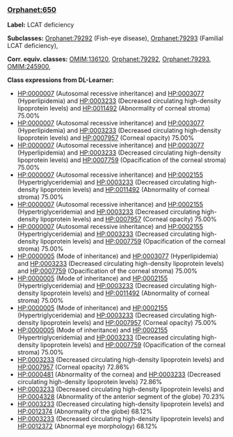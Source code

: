 
### [Orphanet:650](http://www.orpha.net/ORDO/Orphanet_650)
**Label:** LCAT deficiency

**Subclasses:** [Orphanet:79292](http://www.orpha.net/ORDO/Orphanet_79292) (Fish-eye disease), [Orphanet:79293](http://www.orpha.net/ORDO/Orphanet_79293) (Familial LCAT deficiency), 

**Corr. equiv. classes:** [OMIM:136120](http://purl.obolibrary.org/obo/OMIM_136120), [Orphanet:79292](http://www.orpha.net/ORDO/Orphanet_79292), [Orphanet:79293](http://www.orpha.net/ORDO/Orphanet_79293), [OMIM:245900](http://purl.obolibrary.org/obo/OMIM_245900), 

**Class expressions from DL-Learner:**

- [HP:0000007](http://purl.obolibrary.org/obo/HP_0000007) (Autosomal recessive inheritance) and [HP:0003077](http://purl.obolibrary.org/obo/HP_0003077) (Hyperlipidemia) and [HP:0003233](http://purl.obolibrary.org/obo/HP_0003233) (Decreased circulating high-density lipoprotein levels) and [HP:0011492](http://purl.obolibrary.org/obo/HP_0011492) (Abnormality of corneal stroma) 75.00%
- [HP:0000007](http://purl.obolibrary.org/obo/HP_0000007) (Autosomal recessive inheritance) and [HP:0003077](http://purl.obolibrary.org/obo/HP_0003077) (Hyperlipidemia) and [HP:0003233](http://purl.obolibrary.org/obo/HP_0003233) (Decreased circulating high-density lipoprotein levels) and [HP:0007957](http://purl.obolibrary.org/obo/HP_0007957) (Corneal opacity) 75.00%
- [HP:0000007](http://purl.obolibrary.org/obo/HP_0000007) (Autosomal recessive inheritance) and [HP:0003077](http://purl.obolibrary.org/obo/HP_0003077) (Hyperlipidemia) and [HP:0003233](http://purl.obolibrary.org/obo/HP_0003233) (Decreased circulating high-density lipoprotein levels) and [HP:0007759](http://purl.obolibrary.org/obo/HP_0007759) (Opacification of the corneal stroma) 75.00%
- [HP:0000007](http://purl.obolibrary.org/obo/HP_0000007) (Autosomal recessive inheritance) and [HP:0002155](http://purl.obolibrary.org/obo/HP_0002155) (Hypertriglyceridemia) and [HP:0003233](http://purl.obolibrary.org/obo/HP_0003233) (Decreased circulating high-density lipoprotein levels) and [HP:0011492](http://purl.obolibrary.org/obo/HP_0011492) (Abnormality of corneal stroma) 75.00%
- [HP:0000007](http://purl.obolibrary.org/obo/HP_0000007) (Autosomal recessive inheritance) and [HP:0002155](http://purl.obolibrary.org/obo/HP_0002155) (Hypertriglyceridemia) and [HP:0003233](http://purl.obolibrary.org/obo/HP_0003233) (Decreased circulating high-density lipoprotein levels) and [HP:0007957](http://purl.obolibrary.org/obo/HP_0007957) (Corneal opacity) 75.00%
- [HP:0000007](http://purl.obolibrary.org/obo/HP_0000007) (Autosomal recessive inheritance) and [HP:0002155](http://purl.obolibrary.org/obo/HP_0002155) (Hypertriglyceridemia) and [HP:0003233](http://purl.obolibrary.org/obo/HP_0003233) (Decreased circulating high-density lipoprotein levels) and [HP:0007759](http://purl.obolibrary.org/obo/HP_0007759) (Opacification of the corneal stroma) 75.00%
- [HP:0000005](http://purl.obolibrary.org/obo/HP_0000005) (Mode of inheritance) and [HP:0003077](http://purl.obolibrary.org/obo/HP_0003077) (Hyperlipidemia) and [HP:0003233](http://purl.obolibrary.org/obo/HP_0003233) (Decreased circulating high-density lipoprotein levels) and [HP:0007759](http://purl.obolibrary.org/obo/HP_0007759) (Opacification of the corneal stroma) 75.00%
- [HP:0000005](http://purl.obolibrary.org/obo/HP_0000005) (Mode of inheritance) and [HP:0002155](http://purl.obolibrary.org/obo/HP_0002155) (Hypertriglyceridemia) and [HP:0003233](http://purl.obolibrary.org/obo/HP_0003233) (Decreased circulating high-density lipoprotein levels) and [HP:0011492](http://purl.obolibrary.org/obo/HP_0011492) (Abnormality of corneal stroma) 75.00%
- [HP:0000005](http://purl.obolibrary.org/obo/HP_0000005) (Mode of inheritance) and [HP:0002155](http://purl.obolibrary.org/obo/HP_0002155) (Hypertriglyceridemia) and [HP:0003233](http://purl.obolibrary.org/obo/HP_0003233) (Decreased circulating high-density lipoprotein levels) and [HP:0007957](http://purl.obolibrary.org/obo/HP_0007957) (Corneal opacity) 75.00%
- [HP:0000005](http://purl.obolibrary.org/obo/HP_0000005) (Mode of inheritance) and [HP:0002155](http://purl.obolibrary.org/obo/HP_0002155) (Hypertriglyceridemia) and [HP:0003233](http://purl.obolibrary.org/obo/HP_0003233) (Decreased circulating high-density lipoprotein levels) and [HP:0007759](http://purl.obolibrary.org/obo/HP_0007759) (Opacification of the corneal stroma) 75.00%
- [HP:0003233](http://purl.obolibrary.org/obo/HP_0003233) (Decreased circulating high-density lipoprotein levels) and [HP:0007957](http://purl.obolibrary.org/obo/HP_0007957) (Corneal opacity) 72.86%
- [HP:0000481](http://purl.obolibrary.org/obo/HP_0000481) (Abnormality of the cornea) and [HP:0003233](http://purl.obolibrary.org/obo/HP_0003233) (Decreased circulating high-density lipoprotein levels) 72.86%
- [HP:0003233](http://purl.obolibrary.org/obo/HP_0003233) (Decreased circulating high-density lipoprotein levels) and [HP:0004328](http://purl.obolibrary.org/obo/HP_0004328) (Abnormality of the anterior segment of the globe) 70.23%
- [HP:0003233](http://purl.obolibrary.org/obo/HP_0003233) (Decreased circulating high-density lipoprotein levels) and [HP:0012374](http://purl.obolibrary.org/obo/HP_0012374) (Abnormality of the globe) 68.12%
- [HP:0003233](http://purl.obolibrary.org/obo/HP_0003233) (Decreased circulating high-density lipoprotein levels) and [HP:0012372](http://purl.obolibrary.org/obo/HP_0012372) (Abnormal eye morphology) 68.12%


